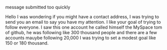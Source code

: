 message submitted too quickly


Hello I was wondering if you might have a contact address, I was trying to send you an email to say you have my attention. I like your goal of trying to follow everyone. I saw this one account he called himself the MySpace tom of github, he was following like 300 thousand people and there are a few accounts mauybe following 20,000 I was trying to set a modest goal like 150 or 180 thousand.
